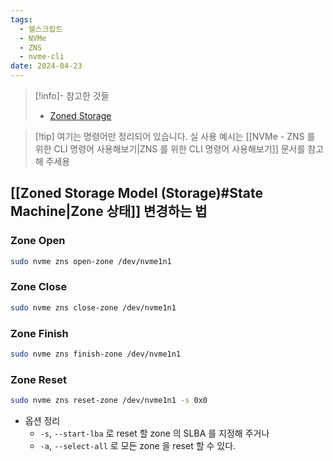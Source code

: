 ```yaml
---
tags:
  - 쉘스크립트
  - NVMe
  - ZNS
  - nvme-cli
date: 2024-04-23
---
```

> [!info]- 참고한 것들
> - [Zoned Storage](https://zonedstorage.io/docs/tools/zns)

> [!tip] 여기는 명령어만 정리되어 있습니다. 실 사용 예시는 [[NVMe - ZNS 를 위한 CLI 명령어 사용해보기|ZNS 를 위한 CLI 명령어 사용해보기]] 문서를 참고해 주세용

## [[Zoned Storage Model (Storage)#State Machine|Zone 상태]] 변경하는 법

### Zone Open

```bash
sudo nvme zns open-zone /dev/nvme1n1
```

### Zone Close

```bash
sudo nvme zns close-zone /dev/nvme1n1
```

### Zone Finish

```bash
sudo nvme zns finish-zone /dev/nvme1n1
```

### Zone Reset

```bash
sudo nvme zns reset-zone /dev/nvme1n1 -s 0x0
```

- 옵션 정리
	- `-s`, `--start-lba` 로 reset 할 zone 의 SLBA 를 지정해 주거나
	- `-a`, `--select-all` 로 모든 zone 을 reset 할 수 있다.